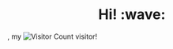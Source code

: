 <h1 align='center'> Hi! :wave:</h1>

, my ![Visitor Count](https://profile-counter.glitch.me/kilivo/count.svg) visitor! 
